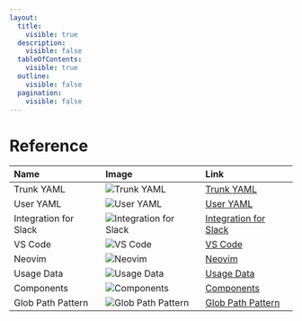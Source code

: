 ```yaml
---
layout:
  title:
    visible: true
  description:
    visible: false
  tableOfContents:
    visible: true
  outline:
    visible: false
  pagination:
    visible: false
---
```


# Reference

| Name                  | Image                                                                                                                                                                                                                     | Link                                                                   |
| :-------------------- | :------------------------------------------------------------------------------------------------------------------------------------------------------------------------------------------------------------------------ | :--------------------------------------------------------------------- |
| Trunk YAML            | ![Trunk YAML](https://682515401-files.gitbook.io/~/files/v0/b/gitbook-x-prod.appspot.com/o/spaces%2F61Ep9MrYBkJa0Yq3zS1s%2Fuploads%2Fgit-blob-7d1310b1b975a74ef246c23affe367681963081e%2FTrunkYaml.svg?alt=media)         | [Trunk YAML](trunk-yaml/trunk-yaml.md)                                 |
| User YAML             | ![User YAML](https://682515401-files.gitbook.io/~/files/v0/b/gitbook-x-prod.appspot.com/o/spaces%2F61Ep9MrYBkJa0Yq3zS1s%2Fuploads%2Fgit-blob-ba715d57c6dddf64d679c018c62320b2df4a034d%2FUserYaml.svg?alt=media)           | [User YAML](user-yaml.md)                                              |
| Integration for Slack | ![Integration for Slack](https://682515401-files.gitbook.io/~/files/v0/b/gitbook-x-prod.appspot.com/o/spaces%2F61Ep9MrYBkJa0Yq3zS1s%2Fuploads%2Fgit-blob-057036628ca94d973c2108f8385e677c21f47227%2FSlack.svg?alt=media)  | [Integration for Slack](../../administration/integration-for-slack.md) |
| VS Code               | ![VS Code](https://682515401-files.gitbook.io/~/files/v0/b/gitbook-x-prod.appspot.com/o/spaces%2F61Ep9MrYBkJa0Yq3zS1s%2Fuploads%2Fgit-blob-6a514c8cf0a4be039f32545b4604a6a7ecf2ad41%2FVSCode.svg?alt=media)               | [VS Code](../ide-integration/vs-code.md)                               |
| Neovim                | ![Neovim](https://682515401-files.gitbook.io/~/files/v0/b/gitbook-x-prod.appspot.com/o/spaces%2F61Ep9MrYBkJa0Yq3zS1s%2Fuploads%2F2kz4T5T45KkcwMJIGAqP%2Fneo_vim.svg?alt=media&token=17ee5146-5cd5-4887-8598-fe9e00ca457f) | [Neovim](../ide-integration/neovim-plugin.md)                          |
| Usage Data            | ![Usage Data](https://682515401-files.gitbook.io/~/files/v0/b/gitbook-x-prod.appspot.com/o/spaces%2F61Ep9MrYBkJa0Yq3zS1s%2Fuploads%2Fgit-blob-1a6d8f40c5cc77e296c3cde444c6b94765cb2bfa%2FUsage%20Data.svg?alt=media)      | [Usage Data](usage-data.md)                                            |
| Components            | ![Components](https://682515401-files.gitbook.io/~/files/v0/b/gitbook-x-prod.appspot.com/o/spaces%2F61Ep9MrYBkJa0Yq3zS1s%2Fuploads%2Fgit-blob-5d7532c0d41019d69e56df0be3d8fd4b5320f550%2FComponents.svg?alt=media)        | [Components](components.md)                                            |
| Glob Path Pattern     | ![Glob Path Pattern](https://682515401-files.gitbook.io/~/files/v0/b/gitbook-x-prod.appspot.com/o/spaces%2F61Ep9MrYBkJa0Yq3zS1s%2Fuploads%2Fgit-blob-08a4c764c7661d9a4b1c2f5a9ec3e502b1f59b84%2FGlob.svg?alt=media)       | [Glob Path Pattern](glob-path-pattern.md)                              |
